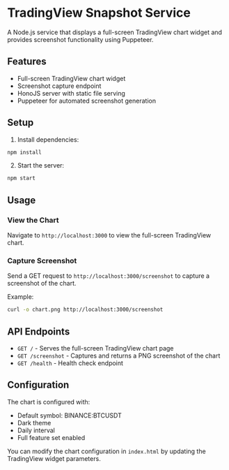 # TradingView Snapshot Service

A Node.js service that displays a full-screen TradingView chart widget and provides screenshot functionality using Puppeteer.

## Features

- Full-screen TradingView chart widget
- Screenshot capture endpoint
- HonoJS server with static file serving
- Puppeteer for automated screenshot generation

## Setup

1. Install dependencies:
```bash
npm install
```

2. Start the server:
```bash
npm start
```

## Usage

### View the Chart
Navigate to `http://localhost:3000` to view the full-screen TradingView chart.

### Capture Screenshot
Send a GET request to `http://localhost:3000/screenshot` to capture a screenshot of the chart.

Example:
```bash
curl -o chart.png http://localhost:3000/screenshot
```

## API Endpoints

- `GET /` - Serves the full-screen TradingView chart page
- `GET /screenshot` - Captures and returns a PNG screenshot of the chart
- `GET /health` - Health check endpoint

## Configuration

The chart is configured with:
- Default symbol: BINANCE:BTCUSDT
- Dark theme
- Daily interval
- Full feature set enabled

You can modify the chart configuration in `index.html` by updating the TradingView widget parameters.